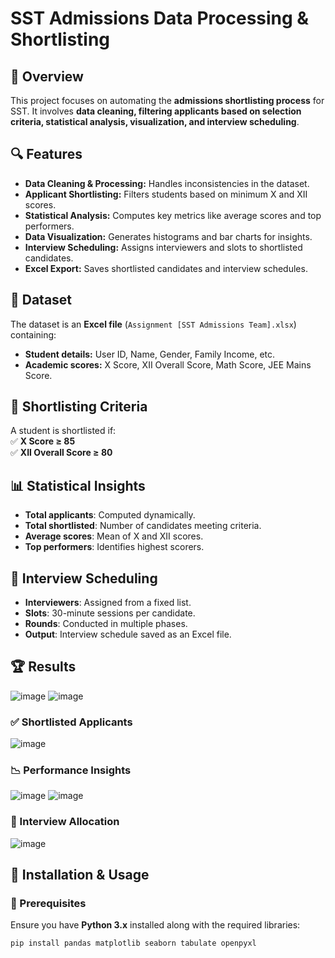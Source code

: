 # SST Admissions Data Processing & Shortlisting  

## 📌 Overview  
This project focuses on automating the **admissions shortlisting process** for SST. It involves **data cleaning, filtering applicants based on selection criteria, statistical analysis, visualization, and interview scheduling**.  

## 🔍 Features  
- **Data Cleaning & Processing:** Handles inconsistencies in the dataset.  
- **Applicant Shortlisting:** Filters students based on minimum X and XII scores.  
- **Statistical Analysis:** Computes key metrics like average scores and top performers.  
- **Data Visualization:** Generates histograms and bar charts for insights.  
- **Interview Scheduling:** Assigns interviewers and slots to shortlisted candidates.  
- **Excel Export:** Saves shortlisted candidates and interview schedules.  

## 📂 Dataset  
The dataset is an **Excel file** (`Assignment [SST Admissions Team].xlsx`) containing:  
- **Student details:** User ID, Name, Gender, Family Income, etc.  
- **Academic scores:** X Score, XII Overall Score, Math Score, JEE Mains Score.  

## 🎯 Shortlisting Criteria  
A student is shortlisted if:  
✅ **X Score ≥ 85**  
✅ **XII Overall Score ≥ 80**  

## 📊 Statistical Insights  
- **Total applicants**: Computed dynamically.  
- **Total shortlisted**: Number of candidates meeting criteria.  
- **Average scores**: Mean of X and XII scores.  
- **Top performers**: Identifies highest scorers.  

## 📅 Interview Scheduling  
- **Interviewers**: Assigned from a fixed list.  
- **Slots**: 30-minute sessions per candidate.  
- **Rounds**: Conducted in multiple phases.  
- **Output**: Interview schedule saved as an Excel file.

## 🏆 Results  

![image](https://github.com/user-attachments/assets/f30e96a7-6301-4ff6-8964-7b74936bff6c)
![image](https://github.com/user-attachments/assets/c334dfbf-6975-4615-ae83-69927bb1332f)

### ✅ Shortlisted Applicants  

![image](https://github.com/user-attachments/assets/066d31a8-5613-429d-904d-9cd59d2c1572) 

### 📉 Performance Insights  

![image](https://github.com/user-attachments/assets/2d19b1ad-4a67-4a26-a755-e5b0012b5466)
![image](https://github.com/user-attachments/assets/13de5c9d-c915-4be8-a34e-4002dc758070)


### 📅 Interview Allocation  

![image](https://github.com/user-attachments/assets/13e4b3f8-3fda-4b62-939d-4b8360d31e4b)



## 📌 Installation & Usage  
### 🔧 Prerequisites  
Ensure you have **Python 3.x** installed along with the required libraries:  

```bash
pip install pandas matplotlib seaborn tabulate openpyxl
